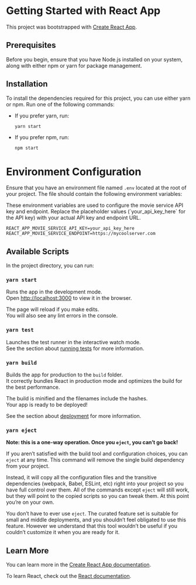 # Getting Started with React App

This project was bootstrapped with [Create React App](https://github.com/facebook/create-react-app).

## Prerequisites

Before you begin, ensure that you have Node.js installed on your system, along with either npm or yarn for package management.

## Installation

To install the dependencies required for this project, you can use either yarn or npm. Run one of the following commands:

- If you prefer yarn, run:
  ```bash
  yarn start
  ```

- If you prefer npm, run:
  ```bash
  npm start
  ```

# Environment Configuration

Ensure that you have an environment file named `.env` located at the root of your project. The file should contain the following environment variables:

These environment variables are used to configure the movie service API key and endpoint. Replace the placeholder values (\`your_api_key_here\` for the API key) with your actual
API key and endpoint URL.

```dotenv
REACT_APP_MOVIE_SERVICE_API_KEY=your_api_key_here
REACT_APP_MOVIE_SERVICE_ENDPOINT=https://mycoolserver.com
```

## Available Scripts

In the project directory, you can run:

### `yarn start`

Runs the app in the development mode.\
Open [http://localhost:3000](http://localhost:3000) to view it in the browser.

The page will reload if you make edits.\
You will also see any lint errors in the console.

### `yarn test`

Launches the test runner in the interactive watch mode.\
See the section about [running tests](https://facebook.github.io/create-react-app/docs/running-tests) for more information.

### `yarn build`

Builds the app for production to the `build` folder.\
It correctly bundles React in production mode and optimizes the build for the best performance.

The build is minified and the filenames include the hashes.\
Your app is ready to be deployed!

See the section about [deployment](https://facebook.github.io/create-react-app/docs/deployment) for more information.

### `yarn eject`

**Note: this is a one-way operation. Once you `eject`, you can’t go back!**

If you aren’t satisfied with the build tool and configuration choices, you can `eject` at any time. This command will remove the single build dependency from your project.

Instead, it will copy all the configuration files and the transitive dependencies (webpack, Babel, ESLint, etc) right into your project so you have full control over them. All of the commands except `eject` will still work, but they will point to the copied scripts so you can tweak them. At this point you’re on your own.

You don’t have to ever use `eject`. The curated feature set is suitable for small and middle deployments, and you shouldn’t feel obligated to use this feature. However we understand that this tool wouldn’t be useful if you couldn’t customize it when you are ready for it.

## Learn More

You can learn more in the [Create React App documentation](https://facebook.github.io/create-react-app/docs/getting-started).

To learn React, check out the [React documentation](https://reactjs.org/).
